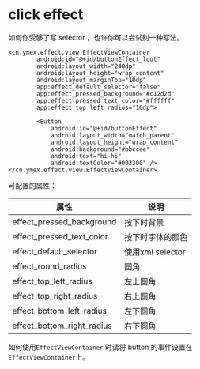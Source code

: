 # click effect


如何你受够了写 selector ，也许你可以尝试别一种写法。

```
<cn.ymex.effect.view.EffectViewContainer
        android:id="@+id/buttonEffect_lout"
        android:layout_width="248dp"
        android:layout_height="wrap_content"
        android:layout_marginTop="10dp"
        app:effect_default_selector="false"
        app:effect_pressed_background="#c12d2d"
        app:effect_pressed_text_color="#ffffff"
        app:effect_top_left_radius="10dp">

        <Button
            android:id="@+id/buttonEffect"
            android:layout_width="match_parent"
            android:layout_height="wrap_content"
            android:background="#bbccee"
            android:text="hi-hi"
            android:textColor="#003300" />
</cn.ymex.effect.view.EffectViewContainer>
```

可配置的属性：

|属性|说明|
| --- | --- |
|effect_pressed_background|按下时背景|
|effect_pressed_text_color|按下时字体的颜色|
|effect_default_selector|使用xml selector|
|effect_round_radius|圆角|
|effect_top_left_radius|左上圆角|
|effect_top_right_radius|右上圆角|
|effect_bottom_left_radius|左下圆角|
|effect_bottom_right_radius|右下圆角|


如何使用`EffectViewContainer` 时请将 button 的事件设置在`EffectViewContainer`上。